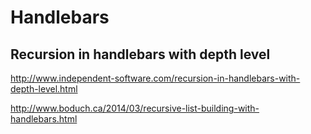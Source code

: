 # Handlebars

## Recursion in handlebars with depth level

http://www.independent-software.com/recursion-in-handlebars-with-depth-level.html

http://www.boduch.ca/2014/03/recursive-list-building-with-handlebars.html


